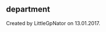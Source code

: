 <!-- Generated by documentation.js. Update this documentation by updating the source code. -->

## department

Created by LittleGpNator on 13.01.2017.
